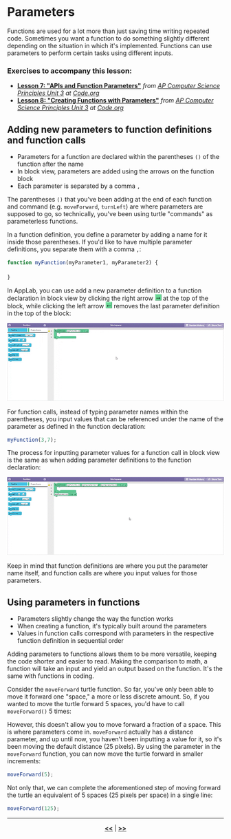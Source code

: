 # Parameters

Functions are used for a lot more than just saving time writing repeated code. Sometimes you want a function to do something slightly different depending on the situation in which it's implemented. Functions can use parameters to perform certain tasks using different inputs.

### Exercises to accompany this lesson:

<ul>

<li><b><a href="https://studio.code.org/s/csp3-2019/stage/7/puzzle/1" target="_blank">Lesson 7: "APIs and Function Parameters"</a></b> <i>from <a href="https://studio.code.org/s/csp3-2019">AP Computer Science Principles Unit 3</a> at <a href="https://code.org">Code.org</a></i></li>

<li><b><a href="https://studio.code.org/s/csp3-2019/stage/8/puzzle/1" target="_blank">Lesson 8: "Creating Functions with Parameters"</a></b> <i>from <a href="https://studio.code.org/s/csp3-2019">AP Computer Science Principles Unit 3</a> at <a href="https://code.org">Code.org</a></i></li>

</ul>

## Adding new parameters to function definitions and function calls

* Parameters for a function are declared within the parentheses `()` of the function after the name
* In block view, parameters are added using the arrows on the function block
* Each parameter is separated by a comma `,`

The parentheses `()` that you've been adding at the end of each function and command (e.g. `moveForward`, `turnLeft`) are where parameters are supposed to go, so technically, you've been using turtle "commands" as parameterless functions.

In a function definition, you define a parameter by adding a name for it inside those parentheses. If you'd like to have multiple parameter definitions, you separate them with a comma `,`:

```javascript
function myFunction(myParameter1, myParameter2) {

}
```

In AppLab, you can use add a new parameter definition to a function declaration in block view by clicking the right arrow ![00](https://raw.githubusercontent.com/sBondoc/OAI-Summer-2019/master/assets/lesson-03/00.png) at the top of the block, while clicking the left arrow ![01](https://raw.githubusercontent.com/sBondoc/OAI-Summer-2019/master/assets/lesson-03/01.png) removes the last parameter definition in the top of the block:

![02](https://raw.githubusercontent.com/sBondoc/OAI-Summer-2019/master/assets/lesson-03/02.gif "Adding and removing parameters in block view.")

For function calls, instead of typing parameter names within the parentheses, you input values that can be referenced under the name of the parameter as defined in the function declaration:

```javascript
myFunction(3,7);
```

The process for inputting parameter values for a function call in block view is the same as when adding parameter definitions to the function declaration:

![03](https://raw.githubusercontent.com/sBondoc/OAI-Summer-2019/master/assets/lesson-03/03.gif "Adding and removing parameter values in block view.")

Keep in mind that function definitions are where you put the parameter name itself, and function calls are where you input values for those parameters.

## Using parameters in functions

* Parameters slightly change the way the function works
* When creating a function, it's typically built around the parameters
* Values in function calls correspond with parameters in the respective function definition in sequential order

Adding parameters to functions allows them to be more versatile, keeping the code shorter and easier to read. Making the comparison to math, a function will take an input and yield an output based on the function. It's the same with functions in coding.

Consider the `moveForward` turtle function. So far, you've only been able to move it forward one "space," a more or less discrete amount. So, if you wanted to move the turtle forward 5 spaces, you'd have to call `moveForward()` 5 times:

However, this doesn't allow you to move forward a fraction of a space. This is where parameters come in. `moveForward` actually has a distance parameter, and up until now, you haven't been inputting a value for it, so it's been moving the default distance (25 pixels). By using the parameter in the `moveForward` function, you can now move the turtle forward in smaller increments:

```javascript
moveForward(5);
```

Not only that, we can complete the aforementioned step of moving forward the turtle an equivalent of 5 spaces (25 pixels per space) in a single line:

```javascript
moveForward(125);
```

---

<div align="center"><a href = "https://sbondoc.github.io/OAI-Summer-2019/pages/lessons/lesson-02.html"><b><<</b></a> | <a href = "https://sbondoc.github.io/OAI-Summer-2019/pages/lessons/lesson-04.html"><b>>></b></a></div>
